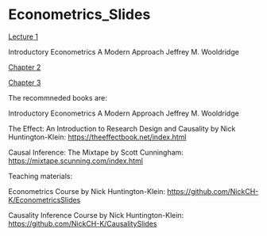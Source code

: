 # Econometrics_Slides

[Lecture 1](https://andrahiriscau.github.io/Econometrics_Slides/Lecture_1/Econometrics.html#1)

Introductory Econometrics A Modern Approach Jeffrey M. Wooldridge

[Chapter 2](https://andrahiriscau.github.io/Econometrics_Slides/Chapter_2/Chapter_2.html#1)

[Chapter 3](https://andrahiriscau.github.io/Econometrics_Slides/Chapter_3/Chapter_3.html)




The recommneded books are:

Introductory Econometrics A Modern Approach Jeffrey M. Wooldridge

The Effect: An Introduction to Research Design and Causality by Nick Huntington-Klein: https://theeffectbook.net/index.html

Causal Inference: The Mixtape by Scott Cunningham: https://mixtape.scunning.com/index.html

Teaching materials:

Econometrics Course by Nick Huntington-Klein: https://github.com/NickCH-K/EconometricsSlides

Causality Inference Course by Nick Huntington-Klein: https://github.com/NickCH-K/CausalitySlides

